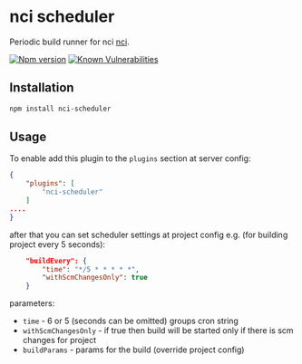 # nci scheduler

Periodic build runner for nci [nci](https://github.com/node-ci/nci).

[![Npm version](https://img.shields.io/npm/v/nci-scheduler.svg)](https://www.npmjs.org/package/nci-scheduler)
[![Known Vulnerabilities](https://snyk.io/test/npm/nci-scheduler/badge.svg)](https://snyk.io/test/npm/nci-scheduler)


## Installation

```sh
npm install nci-scheduler
```


## Usage

To enable add this plugin to the `plugins` section at server config:

```json
{
    "plugins": [
        "nci-scheduler"
    ]
....
}
```

after that you can set scheduler settings at project config e.g. (for building
project every 5 seconds):

```json
    "buildEvery": {
        "time": "*/5 * * * * *",
        "withScmChangesOnly": true
    }
```

parameters:

 - `time` - 6 or 5 (seconds can be omitted) groups cron string
 - `withScmChangesOnly` - if true then build will be started only if there is
scm changes for project
 - `buildParams` - params for the build (override project config)

